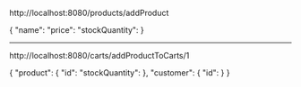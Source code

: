 
http://localhost:8080/products/addProduct

 {
    "name": 
    "price":
    "stockQuantity": 
  }


---
http://localhost:8080/carts/addProductToCarts/1

{
  "product": {
    "id":
    "stockQuantity": 
  },
  "customer": {
    "id": 
  }
}


